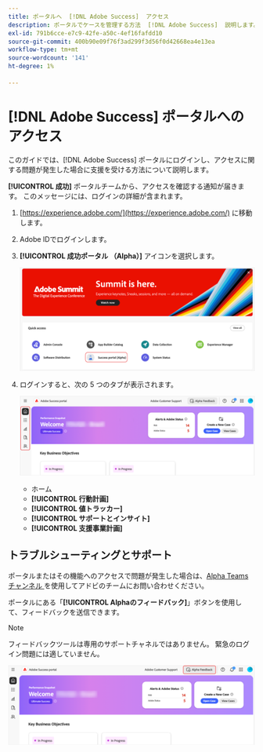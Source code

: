 ```yaml
---
title: ポータルへ  [!DNL Adobe Success]  アクセス
description: ポータルでケースを管理する方法  [!DNL Adobe Success]  説明します。
exl-id: 791b6cce-e7c9-42fe-a50c-4ef16fafdd10
source-git-commit: 400b90e09f76f3ad299f3d56f0d42668ea4e13ea
workflow-type: tm+mt
source-wordcount: '141'
ht-degree: 1%

---
```


# [!DNL Adobe Success] ポータルへのアクセス

このガイドでは、[!DNL Adobe Success] ポータルにログインし、アクセスに関する問題が発生した場合に支援を受ける方法について説明します。

**[!UICONTROL 成功]** ポータルチームから、アクセスを確認する通知が届きます。 このメッセージには、ログインの詳細が含まれます。

1. [https://experience.adobe.com/](https://experience.adobe.com/) に移動します。
1. Adobe IDでログインします。
1. **[!UICONTROL 成功ポータル （Alpha）]** アイコンを選択します。

   ![alpha-success-portal-alpha](assets/alpha-success-portal-alpha.png)



1. ログインすると、次の 5 つのタブが表示されます。

   ![adobe-success-portal-tabs](assets/adobe-success-portal-tabs.png)


   * ホーム
   * **[!UICONTROL 行動計画]**
   * **[!UICONTROL 値トラッカー]**
   * **[!UICONTROL サポートとインサイト]**
   * **[!UICONTROL 支援事業計画]**

## トラブルシューティングとサポート

ポータルまたはその機能へのアクセスで問題が発生した場合は、[Alpha Teams チャンネル ](https://teams.microsoft.com/l/channel/19:h-GcuAZs9uF05rervqTdx2U27ohYINuRUIfbMte9B-U1@thread.tacv2/General?groupId=02b87789-3475-47e4-94c1-0981f63ae89f&tenantId=fa7b1b5a-7b34-4387-94ae-d2c178decee1) を使用してアドビのチームにお問い合わせください。   

ポータルにある「**[!UICONTROL Alphaのフィードバック]**」ボタンを使用して、フィードバックを送信できます。

>[!NOTE]
>
>フィードバックツールは専用のサポートチャネルではありません。 緊急のログイン問題には適していません。

![adobe-success-portal-home](assets/adobe-success-portal-home.png)
